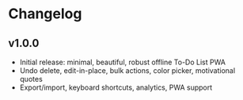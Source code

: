# Changelog

## v1.0.0
- Initial release: minimal, beautiful, robust offline To-Do List PWA
- Undo delete, edit-in-place, bulk actions, color picker, motivational quotes
- Export/import, keyboard shortcuts, analytics, PWA support 